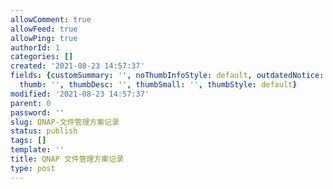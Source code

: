 ```yaml
---
allowComment: true
allowFeed: true
allowPing: true
authorId: 1
categories: []
created: '2021-08-23 14:57:37'
fields: {customSummary: '', noThumbInfoStyle: default, outdatedNotice: 'no', reprint: standard,
  thumb: '', thumbDesc: '', thumbSmall: '', thumbStyle: default}
modified: '2021-08-23 14:57:37'
parent: 0
password: ''
slug: QNAP-文件管理方案记录
status: publish
tags: []
template: ''
title: QNAP 文件管理方案记录
type: post
---
```


